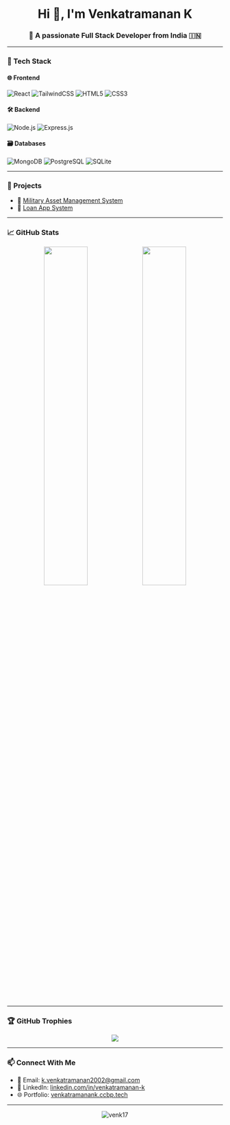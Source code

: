 <h1 align="center">Hi 👋, I'm Venkatramanan K</h1>
<h3 align="center">🚀 A passionate Full Stack Developer from India 🇮🇳</h3>

---

### 🧰 Tech Stack

#### 🌐 Frontend
![React](https://img.shields.io/badge/-React-black?style=flat-square&logo=react)
![TailwindCSS](https://img.shields.io/badge/-TailwindCSS-06B6D4?style=flat-square&logo=tailwindcss)
![HTML5](https://img.shields.io/badge/-HTML5-E34F26?style=flat-square&logo=html5)
![CSS3](https://img.shields.io/badge/-CSS3-1572B6?style=flat-square&logo=css3)

#### 🛠️ Backend
![Node.js](https://img.shields.io/badge/-Node.js-339933?style=flat-square&logo=node.js)
![Express.js](https://img.shields.io/badge/-Express.js-black?style=flat-square&logo=express)

#### 🗃️ Databases
![MongoDB](https://img.shields.io/badge/-MongoDB-4EA94B?style=flat-square&logo=mongodb)
![PostgreSQL](https://img.shields.io/badge/-PostgreSQL-336791?style=flat-square&logo=postgresql)
![SQLite](https://img.shields.io/badge/-SQLite-003B57?style=flat-square&logo=sqlite)

---

### 🚀 Projects
- 🔗 [Military Asset Management System](https://github.com/venk17/asset-management)
- 🔗 [Loan App System](https://github.com/venk17/loan-app)

---

### 📈 GitHub Stats
<p align="center">
  <img src="https://github-readme-stats.vercel.app/api?username=venk17&show_icons=true&theme=radical" width="45%"/>
  <img src="https://github-readme-stats.vercel.app/api/top-langs/?username=venk17&layout=compact&theme=radical" width="45%"/>
</p>

---

### 🏆 GitHub Trophies
<p align="center">
  <img src="https://github-profile-trophy.vercel.app/?username=venk17&theme=onedark" />
</p>

---

### 📫 Connect With Me

- 📧 Email: [k.venkatramanan2002@gmail.com](mailto:k.venkatramanan2002@gmail.com)
- 💼 LinkedIn: [linkedin.com/in/venkatramanan-k](https://linkedin.com/in/venkatramanan-k)
- 🌐 Portfolio: [venkatramanank.ccbp.tech](https://venkatramanank.ccbp.tech)

---

<p align="center">
  <img src="https://komarev.com/ghpvc/?username=venk17&style=for-the-badge" alt="venk17" />
</p>
